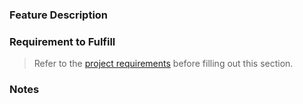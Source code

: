  ### Feature Description

### Requirement to Fulfill
>Refer to the [project requirements](https://github.com/nashville-software-school/group-project-single-page-apps) before filling out this section.

### Notes
